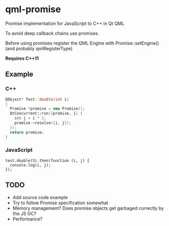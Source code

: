 # qml-promise

Promise implementation for JavaScript to C++ in Qt QML

To avoid deep callback chains use promises.

Before using promises register the QML Engine with Promise::setEngine()
(and probably qmlRegisterType)

**Requires C++11**

## Example

### C++

```cpp
QObject* Test::double(int i)
{
  Promise *promise = new Promise();
  QtConcurrent::run([promise, i] {
    int j = i * 2;
    promise->resolve({i, j});
  });
  return promise;
}
```

### JavaScript

```javasript
test.double(5).then(function (i, j) {
  console.log(i, j);
});
```


## TODO

* Add source code example
* Try to follow Promise specification somewhat
* Memory management? Does promise objects get garbaged correctly by the JS GC?
* Performance?
